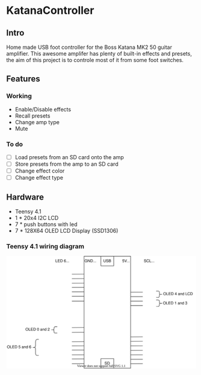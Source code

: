 # KatanaController

## Intro
Home made USB foot controller for the Boss Katana MK2 50 guitar amplifier. This awesome amplifer has plenty of built-in effects and presets, the aim of this project is to controle most of it from some foot switches.

## Features

### Working
- Enable/Disable effects
- Recall presets
- Change amp type
- Mute

### To do
- [ ] Load presets from an SD card onto the amp
- [ ] Store presets from the amp to an SD card
- [ ] Change effect color
- [ ] Change effect type

## Hardware
- Teensy 4.1
- 1 * 20x4 I2C LCD
- 7 * push buttons with led
- 7 * 128X64 OLED LCD Display (SSD1306)

### Teensy 4.1 wiring diagram

![Teensy 4.1 wiring diagram](teensy4.1_wiring.svg)
